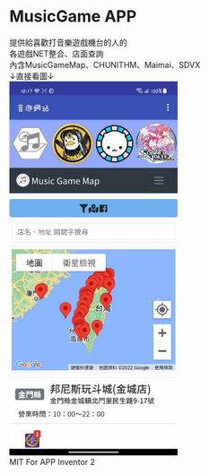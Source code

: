 # MusicGame APP
提供給喜歡打音樂遊戲機台的人的  
各遊戲NET整合、店面查詢  
內含MusicGameMap、CHUNITHM、Maimai、SDVX  
↓直接看圖↓  
<img src="./docs/APP.gif" width="300">  
MIT For APP Inventor 2
